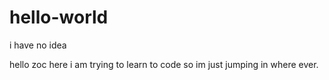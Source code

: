 # hello-world
i have no idea


hello 
zoc here i am trying to learn to code so im just jumping in where ever.
